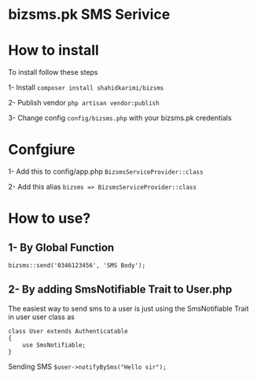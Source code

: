 # bizsms.pk SMS Serivice

# How to install

To install follow these steps

1- Install `composer install shahidkarimi/bizsms`

2- Publish vendor `php artisan vendor:publish`

3- Change config `config/bizsms.php` with your bizsms.pk credentials


# Confgiure

1- Add this to config/app.php `BizsmsServiceProvider::class`

2- Add this alias `bizsms => BizsmsServiceProvider::class`

# How to use?
## 1- By Global Function

`bizsms::send('0346123456', 'SMS Body');`

## 2- By adding SmsNotifiable Trait to User.php
The easiest way to send sms to a user is just using the SmsNotifiable Trait in user user class as 

```
class User extends Authenticatable
{
    use SmsNotifiable;
}
```

Sending SMS
`$user->notifyBySms("Hello sir");`

